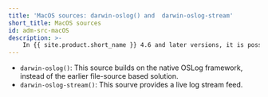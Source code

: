 ```yaml
---
title: 'MacOS sources: darwin-oslog() and  darwin-oslog-stream'
short_title: MacOS sources
id: adm-src-macOS
description: >-
    In {{ site.product.short_name }} 4.6 and later versions, it is possible to collect logs on macOS with the native OSLog framework using the `darwin-oslog()` and `darwin-oslog-stream()` source drivers.
---
```


* `darwin-oslog()`: This source builds on the native OSLog framework, instead of the earlier file-source based solution.
* `darwin-oslog-stream()`: This sourve provides a live log stream feed.
